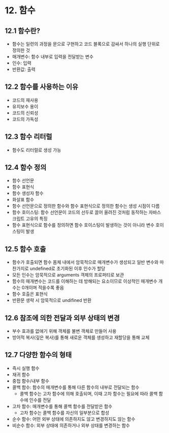# 12. 함수

## 12.1 함수란?

- 함수는 일련의 과정을 문으로 구현하고 코드 블록으로 감싸서 하나의 실행 단위로 정의한 것
- 매개변수: 함수 내부로 입력을 전달받는 변수
- 인수: 입력
- 반환값: 출력

## 12.2 함수를 사용하는 이유

- 코드의 재사용
- 유지보수 용이
- 코드의 신뢰성
- 코드의 가독성

## 12.3 함수 리터럴

- 함수도 리터럴로 생성 가능

## 12.4 함수 정의

- 함수 선언문
- 함수 표현식
- 함수 생성자 함수
- 화살표 함수
- 함수 선언문으로 정의한 함수와 함수 표현식으로 정의한 함수는 생성 시점이 다름
- 함수 호이스팅: 함수 선언문이 코드의 선두로 끌어 올려진 것처럼 동작하는 자바스크립트 고유의 특징
- 함수 표현식으로 함수를 정의하면 함수 호이스팅이 발생하는 것이 아니라 변수 호이스팅이 발생

## 12.5 함수 호출

- 함수가 호출되면 함수 몸체 내에서 암묵적으로 매개변수가 생성되고 일반 변수와 마찬가지로 undefined로 초기화된 이후 인수가 할당
- 모든 인수는 암묵적으로 arguments 객체의 프로퍼티로 보관
- 함수의 매개변수는 코드를 이해하는 데 방해되는 요소이므로 이상적인 매개변수 개수는 0개이며 적을수록 좋음
- 함수 호출은 표현식
- 반환문 생략 시 암묵적으로 undifined 반환

## 12.6 참조에 의한 전달과 외부 상태의 변경

- 부수 효과를 없애기 위해 객체를 불변 객체로 만들어 사용
- 방어적 복사(깊은 복사)를 통해 새로운 객체를 생성하고 재할당을 통해 교체

## 12.7 다양한 함수의 형태

- 즉시 실행 함수
- 재귀 함수
- 중첩 함수/내부 함수
- 콜백 함수: 함수의 매개변수를 통해 다른 함수의 내부로 전달되는 함수
  - 콜백 함수는 고차 함수에 의해 호출되며, 이때 고차 함수는 필요에 따라 콜백 함수에 인수를 전달
- 고차 함수: 매개변수를 통해 콜백 함수를 전달받은 함수
  - 고차 함수는 콜백 함수를 자신의 일부분으로 합성
- 순수 함수: 어떤 외부 상태에 의존하지도 않고 변경하지도 않는 함수
- 비순수 함수: 외부 상태에 의존하거나 외부 상태를 변경하는 함수
